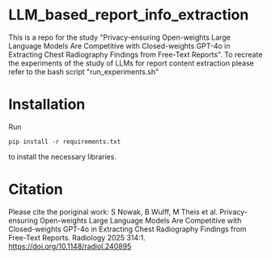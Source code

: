 # LLM_based_report_info_extraction
This is a repo for the study "Privacy-ensuring Open-weights Large Language Models Are Competitive with Closed-weights GPT-4o in Extracting Chest Radiography Findings from Free-Text Reports".
To recreate the experiments of the study of LLMs for report content extraction please refer to the bash script "run_experiments.sh"

# Installation
Run
```
pip install -r requirements.txt
```
to install the necessary libraries.

# Citation
Please cite the poriginal work:
S Nowak, B Wulff, M Theis et al. Privacy-ensuring Open-weights Large Language Models Are Competitive with Closed-weights GPT-4o in Extracting Chest Radiography Findings from Free-Text Reports. Radiology 2025 314:1.  https://doi.org/10.1148/radiol.240895
